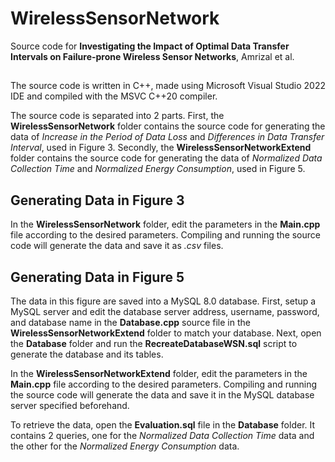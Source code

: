 # WirelessSensorNetwork

Source code for **Investigating the Impact of Optimal Data Transfer Intervals on Failure-prone Wireless Sensor Networks**, Amrizal et al.

## 
The source code is written in C++, made using Microsoft Visual Studio 2022 IDE and compiled with the MSVC C++20 compiler.

The source code is separated into 2 parts. First, the **WirelessSensorNetwork** folder contains the source code for generating the data of *Increase in the Period of Data Loss* and *Differences in Data Transfer Interval*, used in Figure 3. Secondly, the **WirelessSensorNetworkExtend** folder contains the source code for generating the data of *Normalized Data Collection Time* and *Normalized Energy Consumption*, used in Figure 5.

## Generating Data in Figure 3
In the **WirelessSensorNetwork** folder, edit the parameters in the **Main.cpp** file according to the desired parameters. Compiling and running the source code will generate the data and save it as *.csv* files. 

## Generating Data in Figure 5
The data in this figure are saved into a MySQL 8.0 database. First, setup a MySQL server and edit the database server address, username, password, and database name in the **Database.cpp** source file in the **WirelessSensorNetworkExtend** folder to match your database. Next, open the **Database** folder and run the **RecreateDatabaseWSN.sql** script to generate the database and its tables.

In the **WirelessSensorNetworkExtend** folder, edit the parameters in the **Main.cpp** file according to the desired parameters. Compiling and running the source code will generate the data and save it in the MySQL database server specified beforehand.

To retrieve the data, open the **Evaluation.sql** file in the **Database** folder. It contains 2 queries, one for the *Normalized Data Collection Time* data and the other for the *Normalized Energy Consumption* data.

